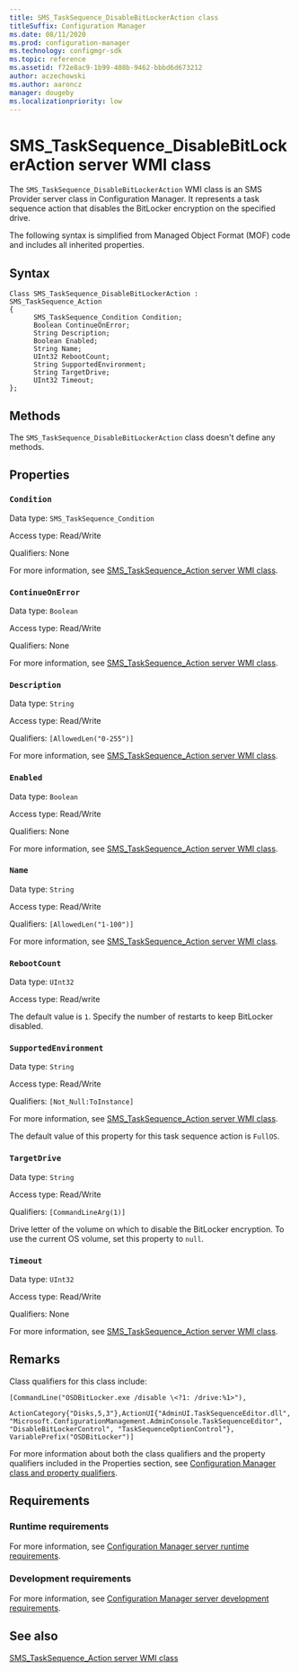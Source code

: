 ```yaml
---
title: SMS_TaskSequence_DisableBitLockerAction class
titleSuffix: Configuration Manager
ms.date: 08/11/2020
ms.prod: configuration-manager
ms.technology: configmgr-sdk
ms.topic: reference
ms.assetid: f72e8ac9-1b99-408b-9462-bbbd6d673212
author: aczechowski
ms.author: aaroncz
manager: dougebyms.localizationpriority: low
---
```


# SMS_TaskSequence_DisableBitLockerAction server WMI class

The `SMS_TaskSequence_DisableBitLockerAction` WMI class is an SMS Provider server class in Configuration Manager. It represents a task sequence action that disables the BitLocker encryption on the specified drive.

The following syntax is simplified from Managed Object Format (MOF) code and includes all inherited properties.

## Syntax

```MOF
Class SMS_TaskSequence_DisableBitLockerAction : SMS_TaskSequence_Action
{
      SMS_TaskSequence_Condition Condition;
      Boolean ContinueOnError;
      String Description;
      Boolean Enabled;
      String Name;
      UInt32 RebootCount;
      String SupportedEnvironment;
      String TargetDrive;
      UInt32 Timeout;
};
```

## Methods

The `SMS_TaskSequence_DisableBitLockerAction` class doesn't define any methods.

## Properties

### `Condition`

Data type: `SMS_TaskSequence_Condition`

Access type: Read/Write

Qualifiers: None

For more information, see [SMS_TaskSequence_Action server WMI class](../../../develop/reference/osd/sms_tasksequence_action-server-wmi-class.md).

### `ContinueOnError`

Data type: `Boolean`

Access type: Read/Write

Qualifiers: None

For more information, see [SMS_TaskSequence_Action server WMI class](../../../develop/reference/osd/sms_tasksequence_action-server-wmi-class.md).

### `Description`

Data type: `String`

Access type: Read/Write

Qualifiers: `[AllowedLen("0-255")]`

For more information, see [SMS_TaskSequence_Action server WMI class](../../../develop/reference/osd/sms_tasksequence_action-server-wmi-class.md).

### `Enabled`

Data type: `Boolean`

Access type: Read/Write

Qualifiers: None

For more information, see [SMS_TaskSequence_Action server WMI class](../../../develop/reference/osd/sms_tasksequence_action-server-wmi-class.md).

### `Name`

Data type: `String`

Access type: Read/Write

Qualifiers: `[AllowedLen("1-100")]`

For more information, see [SMS_TaskSequence_Action server WMI class](../../../develop/reference/osd/sms_tasksequence_action-server-wmi-class.md).

### `RebootCount`

Data type: `UInt32`

Access type: Read/write

The default value is `1`. Specify the number of restarts to keep BitLocker disabled.

### `SupportedEnvironment`

Data type: `String`

Access type: Read/Write

Qualifiers: `[Not_Null:ToInstance]`

For more information, see [SMS_TaskSequence_Action server WMI class](../../../develop/reference/osd/sms_tasksequence_action-server-wmi-class.md).

The default value of this property for this task sequence action is `FullOS`.

### `TargetDrive`

Data type: `String`

Access type: Read/Write

Qualifiers: `[CommandLineArg(1)]`

Drive letter of the volume on which to disable the BitLocker encryption. To use the current OS volume, set this property to `null`.

### `Timeout`

Data type: `UInt32`

Access type: Read/Write

Qualifiers: None

For more information, see [SMS_TaskSequence_Action server WMI class](../../../develop/reference/osd/sms_tasksequence_action-server-wmi-class.md).

## Remarks

Class qualifiers for this class include:

```
[CommandLine("OSDBitLocker.exe /disable \<?1: /drive:%1>"),

ActionCategory{"Disks,5,3"},ActionUI{"AdminUI.TaskSequenceEditor.dll", "Microsoft.ConfigurationManagement.AdminConsole.TaskSequenceEditor", "DisableBitLockerControl", "TaskSequenceOptionControl"}, VariablePrefix("OSDBitLocker")]
```

For more information about both the class qualifiers and the property qualifiers included in the Properties section, see [Configuration Manager class and property qualifiers](../../../develop/reference/misc/class-and-property-qualifiers.md).

## Requirements

### Runtime requirements

For more information, see [Configuration Manager server runtime requirements](../../../develop/core/reqs/server-runtime-requirements.md).

### Development requirements

For more information, see [Configuration Manager server development requirements](../../../develop/core/reqs/server-development-requirements.md).

## See also

[SMS_TaskSequence_Action server WMI class](sms_tasksequence_action-server-wmi-class.md)
